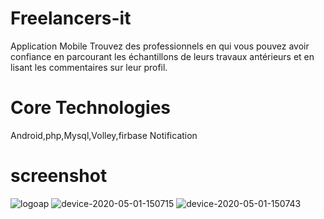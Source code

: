 # Freelancers-it
Application Mobile Trouvez des professionnels en qui vous pouvez avoir confiance en parcourant les échantillons de leurs travaux antérieurs et en lisant les commentaires sur leur profil.

# Core Technologies

Android,php,Mysql,Volley,firbase Notification 

# screenshot
![logoap](https://user-images.githubusercontent.com/47435198/87155596-7e307800-c2bb-11ea-9c41-edef656029f3.PNG)
![device-2020-05-01-150715](https://user-images.githubusercontent.com/47435198/87155807-ea12e080-c2bb-11ea-92cb-9179d4df822a.png)
![device-2020-05-01-150743](https://user-images.githubusercontent.com/47435198/87155814-eda66780-c2bb-11ea-922c-f2401b17f19c.png)
